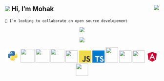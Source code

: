## <img src="https://media.giphy.com/media/hvRJCLFzcasrR4ia7z/giphy.gif" width="30">  Hi, I’m Mohak <img align="right" src="https://komarev.com/ghpvc/?username=mohakgupt&color=brightgreen" />

```
💞️ I’m looking to collaborate on open source developement
```
<p align=center>
  <picture style="height:50px;">
    <source media="(prefers-color-scheme: dark)" srcset="https://github-readme-stats.vercel.app/api?username=mohakgupt&theme=dark&show_icons=true">
    <img src="https://github-readme-stats-git-masterrstaa-rickstaa.vercel.app/api?username=mohakgupt&show_icons=true" style="height:50px;">
  </picture>
</p><p align=center>
  <picture>
    <source media="(prefers-color-scheme: dark)" srcset="https://github-readme-stats.vercel.app/api/top-langs/?username=mohakgupt&layout=compact&theme=dark">
    <img src="https://github-readme-stats-git-masterrstaa-rickstaa.vercel.app/api/top-langs/?username=mohakgupt&layout=compact" style="height:10em;">
  </picture>
</p>
<p align=center>
<code><img height="45" width="45" src="https://raw.githubusercontent.com/github/explore/80688e429a7d4ef2fca1e82350fe8e3517d3494d/topics/python/python.png"></code>
<code><img height="45" width="45" src="https://www.naveedashfaq.me/img/c++.png"></code>
<code><img height="45" width="45" src="https://cdn.iconscout.com/icon/free/png-512/c-programming-569564.png"></code>
<code><img height="45" width="45" src="https://www.vnurture.in/wp-content/uploads/2019/09/html5-icon-13.png"></code>
<code><img height="40" width="40" src="https://cdn.iconscout.com/icon/free/png-256/css-131-722685.png"></code>
<code><img height="40" width="40" src="https://raw.githubusercontent.com/github/explore/80688e429a7d4ef2fca1e82350fe8e3517d3494d/topics/javascript/javascript.png"></code>
<code><img height="40" width="40" src="https://raw.githubusercontent.com/github/explore/80688e429a7d4ef2fca1e82350fe8e3517d3494d/topics/typescript/typescript.png"></code>
<code><img height="50" width="40" src="https://user-images.githubusercontent.com/91022462/178396019-e1c75556-1e81-4f9e-a7d1-025244b6c5c3.png"></code>
<code><img height="40" width="40" src="https://brandslogos.com/wp-content/uploads/images/large/django-logo.png"></code>
<code><img height="40" width="40" src="https://upload.wikimedia.org/wikipedia/commons/thumb/3/3f/Git_icon.svg/1024px-Git_icon.svg.png"></code>
<code><img height="40" width="40" src="https://raw.githubusercontent.com/github/explore/80688e429a7d4ef2fca1e82350fe8e3517d3494d/topics/angular/angular.png"></code>
<code><img height="40" width="40" src="https://www.docker.com/wp-content/uploads/2022/03/Moby-logo.png"></code></p>
